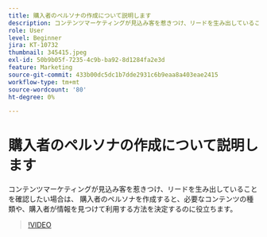 ```yaml
---
title: 購入者のペルソナの作成について説明します
description: コンテンツマーケティングが見込み客を惹きつけ、リードを生み出していることを確認したい場合は、 購入者のペルソナを作成すると、必要なコンテンツの種類や、購入者が情報を見つけて利用する方法を決定するのに役立ちます。
role: User
level: Beginner
jira: KT-10732
thumbnail: 345415.jpeg
exl-id: 50b9b05f-7235-4c9b-ba92-8d1284fa2e3d
feature: Marketing
source-git-commit: 433b00dc5dc1b7dde2931c6b9eaa8a403eae2415
workflow-type: tm+mt
source-wordcount: '80'
ht-degree: 0%

---
```


# 購入者のペルソナの作成について説明します

コンテンツマーケティングが見込み客を惹きつけ、リードを生み出していることを確認したい場合は、 購入者のペルソナを作成すると、必要なコンテンツの種類や、購入者が情報を見つけて利用する方法を決定するのに役立ちます。

>[!VIDEO](https://video.tv.adobe.com/v/345415/?quality=12&learn=on)
